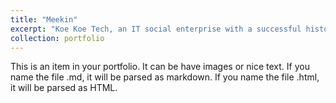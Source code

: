 ```yaml
---
title: "Meekin"
excerpt: "Koe Koe Tech, an IT social enterprise with a successful history in content monitoring and developing social impact technology, is building the solution to address this challenge: Meekin. Meekin is a web and cloud-based platform empowering Global South civil society to monitor, analyze, and mitigate dangerous online content through a standardized process aligned with international human rights law (IHRL). By crowdsourcing local expertise, Meekin aims to identify and reduce harms caused by hate speech and misinformation. Taking a byCSO-for-CSO approach, it leverages machine learning (ML) models to pre-flag content in multiple languages. The platform is built to allow civil society coordination and house a cloud database with millions of flagged posts from around the world. Crucially, it also serves as an independent review mechanism to hold Big Tech accountable for its moderation."
collection: portfolio
---
```


This is an item in your portfolio. It can be have images or nice text. If you name the file .md, it will be parsed as markdown. If you name the file .html, it will be parsed as HTML. 
